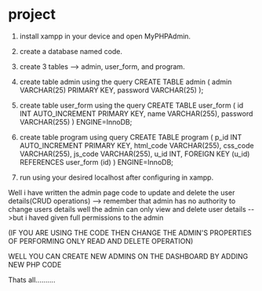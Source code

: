 # project
1. install xampp in your device and open MyPHPAdmin.

2. create a database named code.

3. create 3 tables --> admin, user_form, and program.

4. create table admin using the query
    CREATE TABLE admin (
    admin VARCHAR(25) PRIMARY KEY,
    password VARCHAR(25)
    );
   
5. create table user_form using the query
   CREATE TABLE user_form (
    id INT AUTO_INCREMENT PRIMARY KEY,
    name VARCHAR(255),
    password VARCHAR(255)
    ) ENGINE=InnoDB;
   
7. create table program using query
   CREATE TABLE program (
    p_id INT AUTO_INCREMENT PRIMARY KEY,
    html_code VARCHAR(255),
    css_code VARCHAR(255),
    js_code VARCHAR(255),
    u_id INT,
    FOREIGN KEY (u_id) REFERENCES user_form (id)
    ) ENGINE=InnoDB;
   
9. run using your desired localhost after configuring in xampp.



Well i have written the admin page code to update and delete the user details(CRUD operations)
--> remember that admin has no authority to change users details well the admin can only view and delete user details
-->but i haved given full permissions to the admin

(IF YOU ARE USING THE CODE THEN CHANGE THE ADMIN'S PROPERTIES OF PERFORMING ONLY READ AND DELETE OPERATION)

WELL YOU CAN CREATE NEW ADMINS ON THE DASHBOARD BY ADDING NEW PHP CODE

Thats all..........